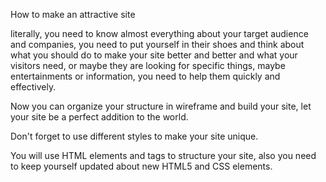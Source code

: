 

How to make an attractive site 

literally, you need to know almost everything about your target audience and companies, you need to put yourself in their shoes and think about what you should do to make your site better and better and what your visitors need, or maybe they are looking for specific things, maybe entertainments or information, you need to help them quickly and effectively. 

Now you can organize your structure in wireframe and build your site, let your site be a perfect addition to the world.

Don't forget to use different styles to make your site unique. 

You will use HTML elements and tags to structure your site, also you need to keep yourself updated about new HTML5 and CSS elements. 